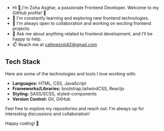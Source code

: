 -  Hi 👋,I'm Zoha Asghar, a passionate Frontend Developer. Welcome to my GitHub profile! 🚀
- 🌱 I'm constantly learning and exploring new frontend technologies.
- 👯 I'm always open to collaboration and working on exciting frontend projects.
- 💬 Ask me about anything related to frontend development, and I'll be happy to help.
- 📫 Reach me at callmezoiii42@gmail.com

## Tech Stack

Here are some of the technologies and tools I love working with:

- **Languages:** HTML, CSS, JavaScript
- **Frameworks/Libraries:** bootstrap,tailwindCSS, Reactjs
- **Styling:** SASS/SCSS, styled-components
- **Version Control:** Git, GitHub

Feel free to explore my repositories and reach out. I'm always up for interesting discussions and collaboration!

Happy coding! 🚀

